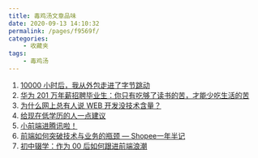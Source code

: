 ```yaml
---
title: 毒鸡汤文章品味
date: 2020-09-13 14:10:32
permalink: /pages/f9569f/
categories:
    - 收藏夹
tags:
    - 毒鸡汤
---
```


1. [10000 小时后，我从外包走进了字节跳动][url-1]
2. [华为 201 万年薪招聘毕业生：你只有吃够了读书的苦，才能少吃生活的苦][url-2]
3. [为什么网上总有人说 WEB 开发没技术含量？][url-3]
4. [给现在低学历的人一点建议][url-4]
5. [小前端进腾讯啦！][url-5]
6. [前端如何突破技术与业务的瓶颈 — Shopee一年半记][url-6]
7. [初中辍学：作为 00 后如何跟进前端浪潮][url-7]

[url-1]: https://mp.weixin.qq.com/s?__biz=Mzg5ODA5NTM1Mw==&mid=2247489391&idx=1&sn=93a410bc8a43900db6772f8d3c4c7d39&chksm=c06696f9f7111fefedb669fdedfb2bc1519963bfe4d7631a44fd3684990dc538238d2b95f615&mpshare=1&scene=1&srcid=0909qSYcJSSCSWHwb4yUZIwn&sharer_sharetime=1599582904238&sharer_shareid=76605a84a018b6b091677b5240ac0709&key=e3bce42fc7df43446a4ef040b9837296a38d620936a9034c39d5fe29c9c20284265c75ea721fe4a2a2229a82a5c95ff0edac904c2d6b581cd32593bfe5d5e27a46489acb4c32b6414933a578f3d0164d00e35be99f1bc5988075a7b997338f4ebce02d8e8ffb0f0226501ce098c25af8f3d5bb173875256f8ecfa1a3ccb37562&ascene=1&uin=MTQ3NTQwOTg4MQ%3D%3D&devicetype=Windows+10+x64&version=62090529&lang=zh_CN&exportkey=Ac9LOZtaZ2Ov9GC45VTEDhk%3D&pass_ticket=MRyC7ujU4ZM5Jd3KfXI5vZmueAawa0qE8vlOHZ%2FvhuGICkvC3xEEPurwkBShLSAQ&wx_header=0
[url-2]: https://mp.weixin.qq.com/s?__biz=MjM5NDg2NjA4MQ==&mid=2650952290&idx=1&sn=50f3bfcd97086133f9e2c38a32261737&chksm=bd77c4ac8a004dba90d917e4c1d3aa4343b6c3ef0f16458bf978297ee9c0e4b51e5439ac042b&scene=0&xtrack=1&key=6c296afc1e26cebc8e91f94ab4e220f1e14b6c9ad7b0ea3c5c1723e4c340890a66f02037cd3c0afaa9909e0b3641cc8d6ec615c6d55dc677e78654af532438bc765fcc902e338cb2a827eebc2e6e63e3de3e0dabd9048ab82d34347641c2f4997dcdf816607502af4f96bda90a176d942d9584bfa8a270857e6a0ee1ad183f8c&ascene=1&uin=MTQ3NTQwOTg4MQ%3D%3D&devicetype=Windows+10+x64&version=62090529&lang=zh_CN&exportkey=AcfGZCyMfoSvB2gTX6j%2F6XE%3D&pass_ticket=MRyC7ujU4ZM5Jd3KfXI5vZmueAawa0qE8vlOHZ%2FvhuGICkvC3xEEPurwkBShLSAQ&wx_header=0
[url-3]: https://www.zhihu.com/question/377605081/answer/1193045977?utm_source=hot_content_share&utm_medium=all
[url-4]:https://mp.weixin.qq.com/s?__biz=MzI5MDIwMDQxOQ==&mid=2247503762&idx=1&sn=6740df4f9e4509a19b9d4a95755c4a21&chksm=ec21019edb56888818e3784bca510fb8124bc84186fe2cb893f0d2045010f6e478a795cc1d24&mpshare=1&scene=1&srcid=1016x3Fqj5DgDXbIoQeGW6ds&sharer_sharetime=1602811922889&sharer_shareid=76605a84a018b6b091677b5240ac0709&key=3ecdef47cec487636fc81422ce7a34fb1299d5ec04f48a23ca842799afb10762efb64860b6dd13cc4fa47ff3608358e68ca156debc728df68defab9557ff14ea51af7111aefad49254cb9d52d8588922e88fb73550ef8845563dde98b3b6595b41b1e290a98fb5b4571d09ea7e7f47e340b67ef1adb41f5328842ea6b164065e&ascene=1&uin=MTQ3NTQwOTg4MQ%3D%3D&devicetype=Windows+10+x64&version=6300002f&lang=zh_CN&exportkey=ASrrVloOMwfgG2tOoaBqP9k%3D&pass_ticket=JqWxJa8bdrA7kFFDjJ2Ugc%2BYxmazPx5u%2F6xeLa%2BxAbZK6LhP5THzmDnEUiZl159n&wx_header=0
[url-5]:https://zhuanlan.zhihu.com/p/265147335
[url-6]:https://mp.weixin.qq.com/s?__biz=MzIxNjgwMDIzMA==&mid=2247489798&idx=1&sn=4b13a4983607523ba142c07758804dc7&chksm=9782d78fa0f55e9923471d5356c6dd68920cd7b65c48e05ee7c5fde57a2a667f354d5f9adea6&mpshare=1&scene=1&srcid=1116zwRG7upvnnW9HqJdpDNc&sharer_sharetime=1605490225085&sharer_shareid=76605a84a018b6b091677b5240ac0709&key=f30b17575781b4aa915357cafe8c807f8afff714cbb0cbfc053ec30d58c823ce1c7eefeafb2511b3fe8ab9d272887ce8fa1d1c21fe12d7e48c3966deae8b5a3bc4e547d16587994ba22a4df4e1dffb18c8884291d5f5a1571c79ebdafdc7323251f3b6a3ecf2c77949a192a73d13cfce7168b47edbd44d98e8e104fd6d730704&ascene=1&uin=MTQ3NTQwOTg4MQ%3D%3D&devicetype=Windows+10+x64&version=6300002f&lang=zh_CN&exportkey=AZNWfkN7Fonky7%2BZ779VCuI%3D&pass_ticket=hDXsm3zCTw3jHfqsbwwE88xnevMZ0et1%2FS%2FS%2BT0u9ba%2FxpnsGYp7DyJFD6Ed4ZaV&wx_header=0
[url-7]:https://mp.weixin.qq.com/s?__biz=MzA5MjQwMzQyNw==&mid=2650746157&idx=1&sn=7327db80bfc3c5979e9db08396e8b0b0&chksm=88662ea1bf11a7b7a981852d720f4d7cc250e5d749103aa9fdedbaf85ef6d018ae887b6d69f8&mpshare=1&scene=1&srcid=1118ALzLVVjcW9Id1KeVjPy1&sharer_sharetime=1605709317473&sharer_shareid=76605a84a018b6b091677b5240ac0709&key=ff69355afd56518a27b4a829cf89fc43ab682b84db7ff94779630f9cbadfa407ce4519d1567411d126759f6d635c3b8c2873dde7dd3563b532f062d7ed8cdc518918f79b7808a8bd662e53834fc697494eb146f3d475e135e28493fc75de508b7e79957647405d0300ff8dc45e303c0e99d6b7be8a7399a6218a8ffe6f30b552&ascene=1&uin=MTQ3NTQwOTg4MQ%3D%3D&devicetype=Windows+10+x64&version=6300002f&lang=zh_CN&exportkey=AQkvCTwTJN3ek9JQcyOUuP8%3D&pass_ticket=hDXsm3zCTw3jHfqsbwwE88xnevMZ0et1%2FS%2FS%2BT0u9ba%2FxpnsGYp7DyJFD6Ed4ZaV&wx_header=0